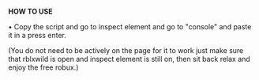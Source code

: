 **HOW TO USE**  

• Copy the script and go to inspect element and go to "console" and paste it in a press enter.

(You do not need to be actively on the page for it to work just make sure that rblxwild is open and inspect element is still on, then sit back relax and enjoy the free robux.) 
